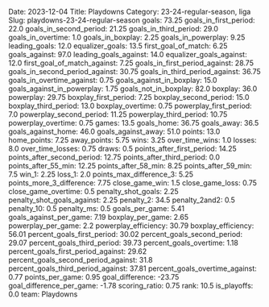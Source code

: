 Date: 2023-12-04
Title: Playdowns
Category: 23-24-regular-season, liga
Slug: playdowns-23-24-regular-season
goals: 73.25
goals_in_first_period: 22.0
goals_in_second_period: 21.25
goals_in_third_period: 29.0
goals_in_overtime: 1.0
goals_in_boxplay: 2.25
goals_in_powerplay: 9.25
leading_goals: 12.0
equalizer_goals: 13.5
first_goal_of_match: 6.25
goals_against: 97.0
leading_goals_against: 14.0
equalizer_goals_against: 12.0
first_goal_of_match_against: 7.25
goals_in_first_period_against: 28.75
goals_in_second_period_against: 30.75
goals_in_third_period_against: 36.75
goals_in_overtime_against: 0.75
goals_against_in_boxplay: 15.0
goals_against_in_powerplay: 1.75
goals_not_in_boxplay: 82.0
boxplay: 36.0
powerplay: 29.75
boxplay_first_period: 7.25
boxplay_second_period: 15.0
boxplay_third_period: 13.0
boxplay_overtime: 0.75
powerplay_first_period: 7.0
powerplay_second_period: 11.25
powerplay_third_period: 10.75
powerplay_overtime: 0.75
games: 13.5
goals_home: 36.75
goals_away: 36.5
goals_against_home: 46.0
goals_against_away: 51.0
points: 13.0
home_points: 7.25
away_points: 5.75
wins: 3.25
over_time_wins: 1.0
losses: 8.0
over_time_losses: 0.75
draws: 0.5
points_after_first_period: 14.25
points_after_second_period: 12.75
points_after_third_period: 0.0
points_after_55_min: 12.25
points_after_58_min: 8.25
points_after_59_min: 7.5
win_1: 2.25
loss_1: 2.0
points_max_difference_3: 5.25
points_more_3_difference: 7.75
close_game_win: 1.5
close_game_loss: 0.75
close_game_overtime: 0.5
penalty_shot_goals: 2.25
penalty_shot_goals_against: 2.25
penalty_2: 34.5
penalty_2and2: 0.5
penalty_10: 0.5
penalty_ms: 0.5
goals_per_game: 5.41
goals_against_per_game: 7.19
boxplay_per_game: 2.65
powerplay_per_game: 2.2
powerplay_efficiency: 30.79
boxplay_efficiency: 56.01
percent_goals_first_period: 30.02
percent_goals_second_period: 29.07
percent_goals_third_period: 39.73
percent_goals_overtime: 1.18
percent_goals_first_period_against: 29.62
percent_goals_second_period_against: 31.8
percent_goals_third_period_against: 37.81
percent_goals_overtime_against: 0.77
points_per_game: 0.95
goal_difference: -23.75
goal_difference_per_game: -1.78
scoring_ratio: 0.75
rank: 10.5
is_playoffs: 0.0
team: Playdowns
